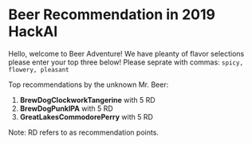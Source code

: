 # Beer Recommendation in 2019 HackAI

Hello, welcome to Beer Adventure! We have pleanty of flavor selections please enter your top three below!
Please seprate with commas: ```spicy, flowery, pleasant```

Top recommendations by the unknown Mr. Beer:
  1. __BrewDogClockworkTangerine__ with 5 RD 
  2. __BrewDogPunkIPA__ with 5 RD
  3. __GreatLakesCommodorePerry__ with 5 RD

Note: RD refers to as recommendation points.
